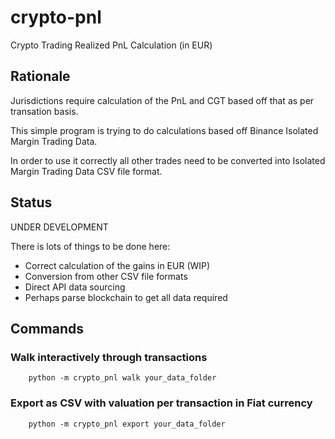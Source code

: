 # crypto-pnl
Crypto Trading Realized PnL Calculation (in EUR)

## Rationale
Jurisdictions require calculation of the PnL and CGT based off that as per transation basis.

This simple program is trying to do calculations based off Binance Isolated Margin Trading Data.

In order to use it correctly all other trades need to be converted into Isolated Margin Trading Data CSV file format.

## Status
UNDER DEVELOPMENT

There is lots of things to be done here:
 - Correct calculation of the gains in EUR (WIP)
 - Conversion from other CSV file formats
 - Direct API data sourcing
 - Perhaps parse blockchain to get all data required

## Commands

### Walk interactively through transactions
```
    python -m crypto_pnl walk your_data_folder
```

### Export as CSV with valuation per transaction in Fiat currency
```
    python -m crypto_pnl export your_data_folder
``` 
